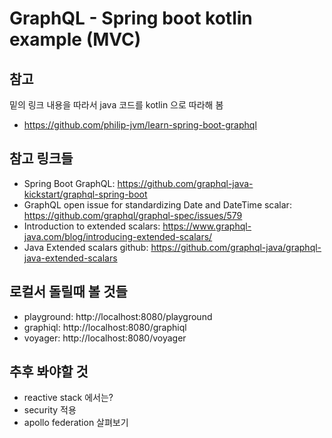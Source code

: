 # GraphQL - Spring boot kotlin example (MVC) 

## 참고
밑의 링크 내용을 따라서 java 코드를 kotlin 으로 따라해 봄
- https://github.com/philip-jvm/learn-spring-boot-graphql

## 참고 링크들
- Spring Boot GraphQL: https://github.com/graphql-java-kickstart/graphql-spring-boot
- GraphQL open issue for standardizing Date and DateTime scalar: https://github.com/graphql/graphql-spec/issues/579
- Introduction to extended scalars: https://www.graphql-java.com/blog/introducing-extended-scalars/
- Java Extended scalars github: https://github.com/graphql-java/graphql-java-extended-scalars

## 로컬서 돌릴때 볼 것들
- playground: http://localhost:8080/playground
- graphiql: http://localhost:8080/graphiql
- voyager: http://localhost:8080/voyager


## 추후 봐야할 것
- reactive stack 에서는?
- security 적용
- apollo federation 살펴보기
